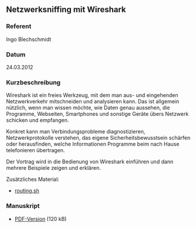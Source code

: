 ## Netzwerksniffing mit Wireshark


### Referent
Ingo Blechschmidt

### Datum
24.03.2012

### Kurzbeschreibung
Wireshark ist ein freies Werkzeug, mit dem man aus- und eingehenden
Netzwerkverkehr mitschneiden und analysieren kann. Das ist allgemein nützlich,
wenn man wissen möchte, wie Daten genau aussehen, die Programme, Webseiten,
Smartphones und sonstige Geräte übers Netzwerk schicken und empfangen.

Konkret kann man Verbindungsprobleme diagnostizieren, Netzwerkprotokolle
verstehen, das eigene Sicherheitsbewusstsein schärfen oder herausfinden, welche
Informationen Programme beim nach Hause telefonieren übertragen.

Der Vortrag wird in die Bedienung von Wireshark einführen und dann mehrere Beispiele zeigen und erklären.

Zusätzliches Material:

* [routing.sh](/download/Vortraege/routing.sh)

### Manuskript

* [PDF-Version](/download/Vortraege/Wireshark_LIT_2012.pdf) (120 kB)
